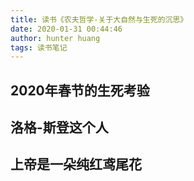 ```yaml
---
title: 读书《农夫哲学-关于大自然与生死的沉思》
date: 2020-01-31 00:44:46
author: hunter huang
tags: 读书笔记
---
```


## 2020年春节的生死考验

## 洛格-斯登这个人

## 上帝是一朵纯红鸢尾花

